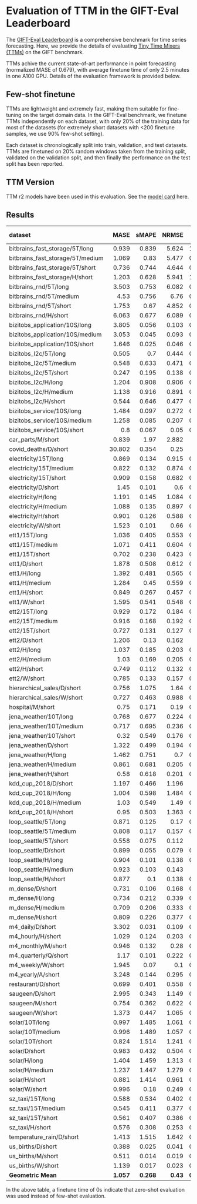# Evaluation of TTM in the GIFT-Eval Leaderboard

The [GIFT-Eval Leaderboard](https://huggingface.co/spaces/Salesforce/GIFT-Eval) is a comprehensive benchmark for time series forecasting.
Here, we provide the details of evaluating [Tiny Time Mixers (TTMs)](https://arxiv.org/abs/2401.03955) on the GIFT benchmark.

TTMs achive the current state-of-art performance in point forecasting (normalized MASE of 0.679), with average finetune time of only 2.5 minutes in one A100 GPU. Details of the evaluation framework is provided below.

## Few-shot finetune
TTMs are lightweight and extremely fast, making them suitable for fine-tuning on the target domain data.
In the GIFT-Eval benchmark, we finetune TTMs independently on each dataset, with only 20% of the training data for most of the datasets (for extremely short datasets with <200 finetune samples, we use 90% few-shot setting).

Each dataset is chronologically split into train, validation, and test datasets. TTMs are finetuned on 20% random windows taken from the training split, validated on the validation split, and then finally the performance on the test split has been reported.

## TTM Version
TTM r2 models have been used in this evaluation. See the [model card](https://huggingface.co/ibm-granite/granite-timeseries-ttm-r2) here.

## Results
| dataset                          |   MASE |   sMAPE |   NRMSE |    ND |   CRPS |   Finetune time (s) |
|:---------------------------------|-------:|--------:|--------:|------:|-------:|--------------------:|
| bitbrains_fast_storage/5T/long   |  0.939 |   0.839 |   5.624 | 1.007 |  0.937 |            2202.97  |
| bitbrains_fast_storage/5T/medium |  1.069 |   0.83  |   5.477 | 0.888 |  0.827 |            2672.43  |
| bitbrains_fast_storage/5T/short  |  0.736 |   0.744 |   4.644 | 0.565 |  0.563 |            3059.45  |
| bitbrains_fast_storage/H/short   |  1.203 |   0.628 |   5.941 | 1.153 |  1.03  |             139.66  |
| bitbrains_rnd/5T/long            |  3.503 |   0.753 |   6.082 | 0.799 |  0.762 |             889.592 |
| bitbrains_rnd/5T/medium          |  4.53  |   0.756 |   6.76  | 0.796 |  0.783 |            1056.78  |
| bitbrains_rnd/5T/short           |  1.753 |   0.67  |   4.852 | 0.465 |  0.467 |            1185.68  |
| bitbrains_rnd/H/short            |  6.063 |   0.677 |   6.089 | 0.963 |  0.892 |              56.082 |
| bizitobs_application/10S/long    |  3.805 |   0.056 |   0.103 | 0.062 |  0.058 |             127.735 |
| bizitobs_application/10S/medium  |  3.053 |   0.045 |   0.093 | 0.053 |  0.049 |             131.327 |
| bizitobs_application/10S/short   |  1.646 |   0.025 |   0.046 | 0.026 |  0.022 |              38.841 |
| bizitobs_l2c/5T/long             |  0.505 |   0.7   |   0.444 | 0.286 |  0.242 |             148.742 |
| bizitobs_l2c/5T/medium           |  0.548 |   0.633 |   0.471 | 0.292 |  0.247 |             151.259 |
| bizitobs_l2c/5T/short            |  0.247 |   0.195 |   0.138 | 0.082 |  0.069 |             164.778 |
| bizitobs_l2c/H/long              |  1.204 |   0.908 |   0.906 | 0.716 |  0.693 |               0     |
| bizitobs_l2c/H/medium            |  1.138 |   0.916 |   0.891 | 0.698 |  0.675 |               0     |
| bizitobs_l2c/H/short             |  0.544 |   0.646 |   0.477 | 0.299 |  0.269 |             131.714 |
| bizitobs_service/10S/long        |  1.484 |   0.097 |   0.272 | 0.061 |  0.059 |             303.533 |
| bizitobs_service/10S/medium      |  1.258 |   0.085 |   0.207 | 0.045 |  0.043 |             295.509 |
| bizitobs_service/10S/short       |  0.8   |   0.067 |   0.05  | 0.016 |  0.014 |             310.131 |
| car_parts/M/short                |  0.839 |   1.97  |   2.882 | 1.06  |  1.103 |              65.994 |
| covid_deaths/D/short             | 30.802 |   0.354 |   0.25  | 0.04  |  0.036 |              82.347 |
| electricity/15T/long             |  0.869 |   0.134 |   0.915 | 0.092 |  0.078 |            8915.89  |
| electricity/15T/medium           |  0.822 |   0.132 |   0.874 | 0.091 |  0.077 |            9275.99  |
| electricity/15T/short            |  0.909 |   0.158 |   0.682 | 0.096 |  0.082 |            9649.3   |
| electricity/D/short              |  1.45  |   0.101 |   0.6   | 0.072 |  0.058 |             377.818 |
| electricity/H/long               |  1.191 |   0.145 |   1.084 | 0.106 |  0.09  |            2031.31  |
| electricity/H/medium             |  1.088 |   0.135 |   0.897 | 0.093 |  0.078 |            2014.42  |
| electricity/H/short              |  0.901 |   0.126 |   0.588 | 0.079 |  0.068 |            2266.28  |
| electricity/W/short              |  1.523 |   0.101 |   0.66  | 0.073 |  0.06  |             174.701 |
| ett1/15T/long                    |  1.036 |   0.405 |   0.553 | 0.309 |  0.255 |             374.458 |
| ett1/15T/medium                  |  1.071 |   0.411 |   0.604 | 0.324 |  0.272 |             377.527 |
| ett1/15T/short                   |  0.702 |   0.238 |   0.423 | 0.209 |  0.175 |             400.692 |
| ett1/D/short                     |  1.878 |   0.508 |   0.612 | 0.411 |  0.342 |             177.608 |
| ett1/H/long                      |  1.392 |   0.481 |   0.565 | 0.346 |  0.281 |              77.482 |
| ett1/H/medium                    |  1.284 |   0.45  |   0.559 | 0.337 |  0.273 |              80.172 |
| ett1/H/short                     |  0.849 |   0.267 |   0.457 | 0.237 |  0.196 |              88.371 |
| ett1/W/short                     |  1.595 |   0.541 |   0.548 | 0.382 |  0.283 |               0     |
| ett2/15T/long                    |  0.929 |   0.172 |   0.184 | 0.118 |  0.095 |             370.414 |
| ett2/15T/medium                  |  0.916 |   0.168 |   0.192 | 0.117 |  0.096 |             357.348 |
| ett2/15T/short                   |  0.727 |   0.131 |   0.127 | 0.078 |  0.064 |             383.802 |
| ett2/D/short                     |  1.206 |   0.13  |   0.162 | 0.1   |  0.085 |              52.935 |
| ett2/H/long                      |  1.037 |   0.185 |   0.203 | 0.128 |  0.105 |              81.233 |
| ett2/H/medium                    |  1.03  |   0.169 |   0.205 | 0.129 |  0.104 |              86.377 |
| ett2/H/short                     |  0.749 |   0.112 |   0.132 | 0.082 |  0.066 |              96.161 |
| ett2/W/short                     |  0.785 |   0.133 |   0.157 | 0.102 |  0.094 |               0     |
| hierarchical_sales/D/short       |  0.756 |   1.075 |   1.64  | 0.718 |  0.606 |             296.193 |
| hierarchical_sales/W/short       |  0.727 |   0.463 |   0.988 | 0.413 |  0.362 |             118.517 |
| hospital/M/short                 |  0.75  |   0.171 |   0.19  | 0.064 |  0.053 |              49.097 |
| jena_weather/10T/long            |  0.768 |   0.677 |   0.224 | 0.064 |  0.068 |            1186.83  |
| jena_weather/10T/medium          |  0.717 |   0.695 |   0.236 | 0.067 |  0.069 |            1208.96  |
| jena_weather/10T/short           |  0.32  |   0.549 |   0.176 | 0.038 |  0.044 |            1342.39  |
| jena_weather/D/short             |  1.322 |   0.499 |   0.194 | 0.088 |  0.072 |              70.93  |
| jena_weather/H/long              |  1.462 |   0.751 |   0.7   | 0.211 |  0.188 |             135.956 |
| jena_weather/H/medium            |  0.861 |   0.681 |   0.205 | 0.067 |  0.07  |             103.314 |
| jena_weather/H/short             |  0.58  |   0.618 |   0.201 | 0.058 |  0.062 |             116.307 |
| kdd_cup_2018/D/short             |  1.197 |   0.466 |   1.196 | 0.47  |  0.4   |             515.278 |
| kdd_cup_2018/H/long              |  1.004 |   0.598 |   1.484 | 0.557 |  0.475 |             487.508 |
| kdd_cup_2018/H/medium            |  1.03  |   0.549 |   1.49  | 0.523 |  0.453 |             555.967 |
| kdd_cup_2018/H/short             |  0.95  |   0.503 |   1.363 | 0.473 |  0.415 |             604.517 |
| loop_seattle/5T/long             |  0.871 |   0.125 |   0.17  | 0.098 |  0.084 |            7245.76  |
| loop_seattle/5T/medium           |  0.808 |   0.117 |   0.157 | 0.091 |  0.077 |            7438.39  |
| loop_seattle/5T/short            |  0.558 |   0.075 |   0.112 | 0.06  |  0.051 |            8082.58  |
| loop_seattle/D/short             |  0.899 |   0.055 |   0.079 | 0.053 |  0.045 |             386.424 |
| loop_seattle/H/long              |  0.904 |   0.101 |   0.138 | 0.077 |  0.067 |             398.073 |
| loop_seattle/H/medium            |  0.923 |   0.103 |   0.143 | 0.08  |  0.07  |             471.572 |
| loop_seattle/H/short             |  0.877 |   0.1   |   0.138 | 0.077 |  0.067 |             524.563 |
| m_dense/D/short                  |  0.731 |   0.106 |   0.168 | 0.085 |  0.071 |             142.949 |
| m_dense/H/long                   |  0.734 |   0.212 |   0.339 | 0.153 |  0.128 |             631.487 |
| m_dense/H/medium                 |  0.709 |   0.206 |   0.333 | 0.144 |  0.122 |             659.97  |
| m_dense/H/short                  |  0.809 |   0.226 |   0.377 | 0.165 |  0.141 |             732.951 |
| m4_daily/D/short                 |  3.302 |   0.031 |   0.109 | 0.028 |  0.024 |            2935.28  |
| m4_hourly/H/short                |  1.029 |   0.124 |   0.203 | 0.041 |  0.035 |             264.646 |
| m4_monthly/M/short               |  0.946 |   0.132 |   0.28  | 0.116 |  0.1   |            2729.5   |
| m4_quarterly/Q/short             |  1.17  |   0.101 |   0.222 | 0.093 |  0.079 |             350.686 |
| m4_weekly/W/short                |  1.945 |   0.07  |   0.1   | 0.052 |  0.044 |             992.943 |
| m4_yearly/A/short                |  3.248 |   0.144 |   0.295 | 0.139 |  0.118 |             102.097 |
| restaurant/D/short               |  0.699 |   0.401 |   0.558 | 0.337 |  0.269 |             804.052 |
| saugeen/D/short                  |  2.995 |   0.343 |   1.149 | 0.437 |  0.406 |              90.953 |
| saugeen/M/short                  |  0.754 |   0.362 |   0.622 | 0.387 |  0.34  |              46.979 |
| saugeen/W/short                  |  1.373 |   0.447 |   1.065 | 0.511 |  0.445 |             150.33  |
| solar/10T/long                   |  0.997 |   1.485 |   1.061 | 0.492 |  0.486 |            1541.07  |
| solar/10T/medium                 |  0.996 |   1.489 |   1.057 | 0.502 |  0.497 |            1559.54  |
| solar/10T/short                  |  0.824 |   1.514 |   1.241 | 0.549 |  0.544 |            1648.48  |
| solar/D/short                    |  0.983 |   0.432 |   0.504 | 0.364 |  0.303 |             183.113 |
| solar/H/long                     |  1.404 |   1.459 |   1.313 | 0.637 |  0.607 |             188.01  |
| solar/H/medium                   |  1.237 |   1.447 |   1.279 | 0.582 |  0.559 |             218.911 |
| solar/H/short                    |  0.881 |   1.414 |   0.961 | 0.422 |  0.409 |             244.32  |
| solar/W/short                    |  0.996 |   0.18  |   0.249 | 0.186 |  0.171 |              88.441 |
| sz_taxi/15T/long                 |  0.588 |   0.534 |   0.402 | 0.284 |  0.239 |              19.353 |
| sz_taxi/15T/medium               |  0.545 |   0.411 |   0.377 | 0.261 |  0.215 |              13.244 |
| sz_taxi/15T/short                |  0.561 |   0.407 |   0.386 | 0.262 |  0.21  |             337.854 |
| sz_taxi/H/short                  |  0.576 |   0.308 |   0.253 | 0.176 |  0.142 |              46.291 |
| temperature_rain/D/short         |  1.413 |   1.515 |   1.642 | 0.716 |  0.656 |            7180.64  |
| us_births/D/short                |  0.388 |   0.025 |   0.041 | 0.025 |  0.02  |              41.56  |
| us_births/M/short                |  0.511 |   0.014 |   0.019 | 0.014 |  0.011 |              64.508 |
| us_births/W/short                |  1.139 |   0.017 |   0.023 | 0.017 |  0.014 |             211.301 |
| **Geometric Mean**               |**1.057**|**0.268**|**0.43**|**0.167**|**0.147**|       **148.521**|


In the above table, a finetune time of 0s indicate that zero-shot evaluation was used instead of few-shot evaluation.